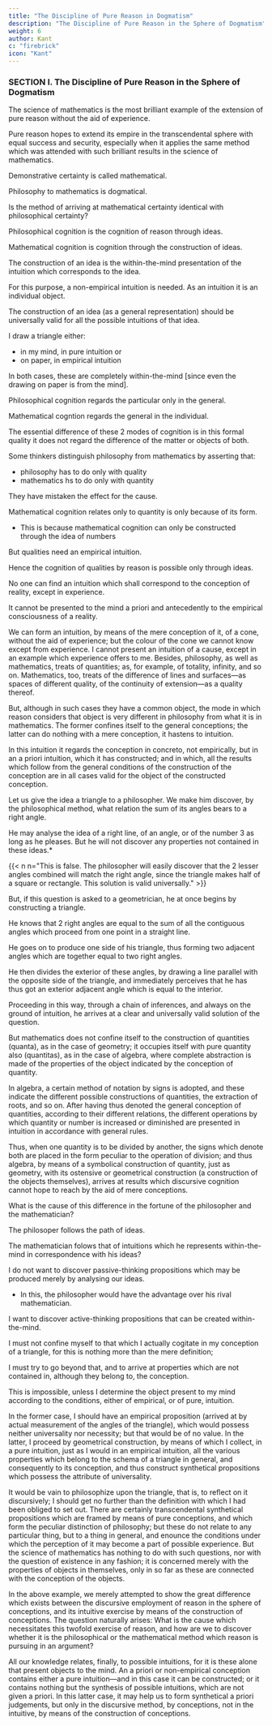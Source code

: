 ```yaml
---
title: "The Discipline of Pure Reason in Dogmatism"
description: "The Discipline of Pure Reason in the Sphere of Dogmatism"
weight: 6
author: Kant
c: "firebrick"
icon: "Kant"
---
```



### SECTION I. The Discipline of Pure Reason in the Sphere of Dogmatism

The science of mathematics is the most brilliant example of the extension of pure reason without the aid of experience.

<!-- Examples are always contagious; and they exert an especial influence on the same faculty, which naturally flatters itself that it will have the same good fortune in other case as fell to its lot in one fortunate instance. Hence -->

Pure reason hopes to extend its empire in the transcendental sphere with equal success and security, especially when it applies the same method which was attended with such brilliant results in the science of mathematics. 


<!-- It is, therefore, of the highest importance for us to know whether the method of arriving at  -->

Demonstrative certainty is called mathematical.

Philosophy to mathematics is dogmatical.

Is the method of arriving at mathematical certainty identical with philosophical certainty?

<!-- , be identical with that by which we endeavour to attain the same degree of certainty in  conceptions -->

Philosophical cognition is the cognition of reason through ideas.

Mathematical cognition is cognition through the construction of ideas. 

The construction of an idea is the within-the-mind presentation of the intuition which corresponds to the idea.

For this purpose, a non-empirical intuition is needed. As an intuition it is an individual object.

The construction of an idea (as a general representation) should be universally valid for all the possible intuitions of that idea.

 <!-- which rank under that conception. -->

I draw a triangle either:
- in my mind, in pure intuition or
- on paper, in empirical intuition 

<!-- , by the presentation of the object which corresponds to this conception, either by mere imagination, , or upon paper, ,  -->

In both cases, these are completely within-the-mind [since even the drawing on paper is from the mind].

<!-- a priori, without borrowing the type of that figure from any experience. The individual figure drawn upon paper is empirical; but it serves, notwithstanding, to indicate the conception, even in its universality, because in this empirical intuition we keep our eye merely on the act of the construction of the conception, and pay no attention to the various modes of determining it, for example, its size, the length of its sides, the size of its angles, these not in the least affecting the essential character of the conception. -->

Philosophical cognition regards the particular only in the general.

Mathematical cogntion regards the general in the individual. 

 <!-- particular, nay, in the -->

<!-- This is done, however, entirely a priori and by means of pure reason, so that, as this individual figure is determined under certain universal conditions of construction, the object of the conception, to which this individual figure corresponds as its schema, must be cogitated as universally determined. -->

The essential difference of these 2 modes of cognition is in this formal quality it does not regard the difference of the matter or objects of both. 

Some thinkers distinguish philosophy from mathematics by asserting that:
- philosophy has to do only with quality
- mathematics hs to do only with quantity

They have mistaken the effect for the cause. 

Mathematical cognition relates only to quantity is only because of its form.
- This is because mathematical cognition can only be constructed through the idea of numbers

But qualities need an empirical intuition.

 <!-- cannot be given in any other than an  -->

<!-- to be found in its form alone. For it is the conception of quantities only that is capable of being constructed, that is, presented a priori in intuition; while  conceptions-->

Hence the cognition of qualities by reason is possible only through ideas.

No one can find an intuition which shall correspond to the conception of reality, except in experience.

It cannot be presented to the mind a priori and antecedently to the empirical consciousness of a reality. 

We can form an intuition, by means of the mere conception of it, of a cone, without the aid of experience; but the colour of the cone we cannot know except from experience. I cannot present an intuition of a cause, except in an example which experience offers to me. Besides, philosophy, as well as mathematics, treats of quantities; as, for example, of totality, infinity, and so on. Mathematics, too, treats of the difference of lines and surfaces—as spaces of different quality, of the continuity of extension—as a quality thereof.

But, although in such cases they have a common object, the mode in which reason considers that object is very different in philosophy from what it is in mathematics. The former confines itself to the general conceptions; the latter can do nothing with a mere conception, it hastens to intuition.

In this intuition it regards the conception in concreto, not empirically, but in an a priori intuition, which it has constructed; and in which, all the results which follow from the general conditions of the construction of the conception are in all cases valid for the object of the constructed conception.


Let us give the idea a triangle to a philosopher. We make him discover, by the philosophical method, what relation the sum of its angles bears to a right angle.

<!-- He has nothing before him but the conception of a figure enclosed within three right lines, and, consequently, with the same number of angles.  -->

He may analyse the idea of a right line, of an angle, or of the number 3 as long as he pleases. But he will not discover any properties not contained in these ideas.*

{{< n n="This is false. The philosopher will easily discover that the 2 lesser angles combined will match the right angle, since the triangle makes half of a square or rectangle. This solution is valid universally." >}}


But, if this question is asked to a geometrician, he at once begins by constructing a triangle. 

He knows that 2 right angles are equal to the sum of all the contiguous angles which proceed from one point in a straight line. 

He goes on to produce one side of his triangle, thus forming two adjacent angles which are together equal to two right angles. 

He then divides the exterior of these angles, by drawing a line parallel with the opposite side of the triangle, and immediately perceives that he has thus got an exterior adjacent angle which is equal to the interior. 


Proceeding in this way, through a chain of inferences, and always on the ground of intuition, he arrives at a clear and universally valid solution of the question.


But mathematics does not confine itself to the construction of quantities (quanta), as in the case of geometry; it occupies itself with pure quantity also (quantitas), as in the case of algebra, where complete abstraction is made of the properties of the object indicated by the conception of quantity.

In algebra, a certain method of notation by signs is adopted, and these indicate the different possible constructions of quantities, the extraction of roots, and so on. After having thus denoted the general conception of quantities, according to their different relations, the different operations by which quantity or number is increased or diminished are presented in intuition in accordance with general rules.

Thus, when one quantity is to be divided by another, the signs which denote both are placed in the form peculiar to the operation of division; and thus algebra, by means of a symbolical construction of quantity, just as geometry, with its ostensive or geometrical construction (a construction of the objects themselves), arrives at results which discursive cognition cannot hope to reach by the aid of mere conceptions.

What is the cause of this difference in the fortune of the philosopher and the mathematician?

The philosoper follows the path of ideas.

The mathematician folows that of intuitions which he represents within-the-mind in correspondence with his ideas?

<!-- The cause is evident from what has been already demonstrated in the introduction to this Critique.  -->

<!-- analytical -->
I do not want to discover passive-thinking propositions which may be produced merely by analysing our ideas.
- In this, the philosopher would have the advantage over his rival mathematician. 

 <!-- synthetical —such synthetical propositions, moreover, as can be cognized  a priori-->
I want to discover active-thinking propositions that can be created within-the-mind. 

I must not confine myself to that which I actually cogitate in my conception of a triangle, for this is nothing more than the mere definition; 

I must try to go beyond that, and to arrive at properties which are not contained in, although they belong to, the conception. 

This is impossible, unless I determine the object present to my mind according to the conditions, either of empirical, or of pure, intuition.

In the former case, I should have an empirical proposition (arrived at by actual measurement of the angles of the triangle), which would possess neither universality nor necessity; but that would be of no value. In the latter, I proceed by geometrical construction, by means of which I collect, in a pure intuition, just as I would in an empirical intuition, all the various properties which belong to the schema of a triangle in general, and consequently to its conception, and thus construct synthetical propositions which possess the attribute of universality.

It would be vain to philosophize upon the triangle, that is, to reflect on it discursively; I should get no further than the definition with which I had been obliged to set out. There are certainly transcendental synthetical propositions which are framed by means of pure conceptions, and which form the peculiar distinction of philosophy; but these do not relate to any particular thing, but to a thing in general, and enounce the conditions under which the perception of it may become a part of possible experience. But the science of mathematics has nothing to do with such questions, nor with the question of existence in any fashion; it is concerned merely with the properties of objects in themselves, only in so far as these are connected with the conception of the objects.

In the above example, we merely attempted to show the great difference which exists between the discursive employment of reason in the sphere of conceptions, and its intuitive exercise by means of the construction of conceptions. The question naturally arises: What is the cause which necessitates this twofold exercise of reason, and how are we to discover whether it is the philosophical or the mathematical method which reason is pursuing in an argument?

All our knowledge relates, finally, to possible intuitions, for it is these alone that present objects to the mind. An a priori or non-empirical conception contains either a pure intuition—and in this case it can be constructed; or it contains nothing but the synthesis of possible intuitions, which are not given a priori. In this latter case, it may help us to form synthetical a priori judgements, but only in the discursive method, by conceptions, not in the intuitive, by means of the construction of conceptions.

